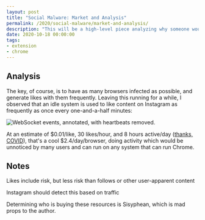 ```yaml
---
layout: post
title: "Social Malware: Market and Analysis"
permalink: /2020/social-malware/market-and-analysis/
description: "This will be a high-level piece analyzing why someone would write malware to generate seemingly-innocuous 'likes' instead of attempting to steal money or resources from the infected people. Content development in progress."
date: 2020-10-18 00:00:00
tags:
- extension
- chrome
---
```



## Analysis

The key, of course, is to have as many browsers infected as possible, and generate likes with them frequently. Leaving this running for a while, I observed that an idle system is used to like content on Instagram as frequently as once every one-and-a-half minutes:

![WebSocket events, annotated, with heartbeats removed.](/2020/social-malware/inside-a-malicious-extension/websocket-timing.png)

At an estimate of $0.01/like, 30 likes/hour, and 8 hours active/day ([thanks, COVID](https://www.youtube.com/watch?v=TK3QFL9akFg)), that's a cool $2.4/day/browser, doing activity which would be unnoticed by many users and can run on any system that can run Chrome.


## Notes

Likes include risk, but less risk than follows or other user-apparent content

Instagram should detect this based on traffic

Determining who is buying these resources is Sisyphean, which is mad props to the author.
